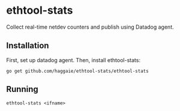 # ethtool-stats
Collect real-time netdev counters and publish using Datadog agent.

## Installation

First, set up datadog agent. Then, install ethtool-stats:

```
go get github.com/haggaie/ethtool-stats/ethtool-stats
```

## Running

```
ethtool-stats <ifname>
```
